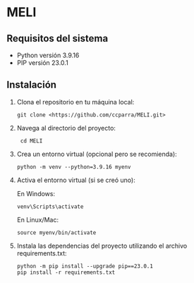 # MELI
## Requisitos del sistema

- Python versión 3.9.16
- PIP versión 23.0.1

## Instalación

1. Clona el repositorio en tu máquina local:

   ```shell
   git clone <https://github.com/ccparra/MELI.git>

2. Navega al directorio del proyecto:
   
    ```shell
     cd MELI

3. Crea un entorno virtual (opcional pero se recomienda):

     ```shell
    python -m venv --python=3.9.16 myenv

4. Activa el entorno virtual (si se creó uno):

    En Windows:
     ```shell
    venv\Scripts\activate
     ```

    En Linux/Mac:
     ```shell
    source myenv/bin/activate
    ```

5. Instala las dependencias del proyecto utilizando el archivo requirements.txt:

     ```shell
     python -m pip install --upgrade pip==23.0.1
     pip install -r requirements.txt